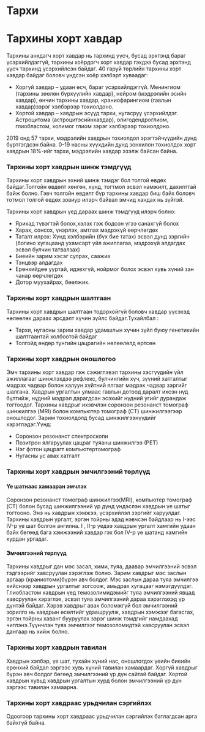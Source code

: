 # Тархи 
# Тархины хорт хавдар 

Тархины анхдагч хорт хавдар нь тархинд үүсч, бусад эрхтэнд бараг үсэрхийлдэггүй, тархины хоёрдогч хорт хавдар гэхдээ бусад эрхтэнд үүсч тархинд үсэрхийлсэн байдаг. 40 гаруй төрлийн тархины хорт хавдар байдаг боловч үндсэн хоёр хэлбэрт хуваадаг:
- Хоргүй хавдар – удаан өсч, бараг үсэрхийлдэггүй. Менингиом (тархины зөөлөн бүрхүүлийн хавдар), нейром (мэдрэлийн эсийн хавдар), өнчин тархины хавдар, краниофарингиом (гавлын хавдар)зэрэг хэлбэрээр тохиолдоно.
- Хортой хавдар – хавдрын эсүүд тархи, нугасруу үсэрхийлдэг. Астроцитома (астроцитэсийнхавдар), олигодендроглиом, глиобластом, холимог глиом зэрэг хэлбэрээр тохиолдоно.

2019 онд 57 тархи, мэдрэлийн хавдрын тохиолдол эрэгтэйчүүдийн дунд бүртгэгдсэн байна. 0-19 насны хүүхдийн дунд зонхилон тохиолдох хорт хавдрын 18%-ийг тархи, мэдрэлийн хавдар эзэлж байсан байна. 

### Тархины хорт хавдрын шинж тэмдгүүд

Тархины хорт хавдрын эхний шинж тэмдэг бол толгой өвдөх байдаг.Толгойн өвдөлт хөнгөн, хүнд, тогтмол эсвэл намжилт, дахилттай байж болно.  Гэвч толгойн өвдөлт бүр тархины хавдар биш байх боловч тотмол толгой өвдөх зовиур илэрч байвал эмчид хандах нь зүйтэй.

Тархины хорт хавдрын үед дараах шинж тэмдгүүд илэрч болно:
- Ярихад түвэгтэй болох,хэлэх гэж бодсон үгээ санахгүй болох
- Харах, сонсох, үнэрлэх, амтлах мэдрэхүй өөрчлөгдөх
- Таталт илрэх: Хүнд хэлбэрийн (бүх бие татах) эсвэл дунд зэргийн (богино хугацаанд ухамсарт үйл ажиллагаа, мэдрэхүй алдагдах эсвэл булчин татвалзах)
- Биеийн зарим хэсэг сулрах, саажих
- Тэнцвэр алдагдах
- Ерөнхийдөө ууртай, идэвхгүй, нойрмог болох эсвэл хувь хүний зан чанар өөрчлөгдөх
- Дотор муухайрах, бөөлжих.

### Тархины хорт хавдрын шалтгаан

Тархины хорт хавдрын шалтгаан тодорхойгүй боловч хавдар үүсэхэд нөлөөлөх дараах эрсдэлт хүчин зүйлс байдаг.Тухайлбал :
- Тархи, нугасны зарим хавдар удамшлын хүчин зүйл буюу генетикийн шалтгаантай холбоотой байдаг
- Толгойд өндөр тунгийн цацрагийн нөлөөлөлд өртсөн

### Тархины хорт хавдрын оношлогоо

Эмч тархины хорт хавдар гэж сэжиглэвэл тархины хэсгүүдийн үйл ажиллагааг шинжлэхдээ рефлекс, булчингийн хүч, зүүний хатгалтыг мэдрэх чадвар болон халуун хүйтний ялгааг мэдрэх чадвар зэргийг шалгана. Хавдрын ургалтын улмаас гавлын дотоод даралт ихсэн нүд бүлтийж, нүдний мэдрэл дарагдсан эсэхийг нүдний угийг дурандаж  тогтоодог.
Тархины хавдрыг ихэвчлэн соронзон резонанст томограф шинжилгээ (MRI) болон компьютер томограф (CT) шинжилгээгээр оношлодог.
Зарим тохиолдолд бусад шинжилгээнүүдийг хэрэглэдэг.Үүнд:
- Соронзон резонанст спектроскопи
-	Позитрон ялгаруулах цацраг туяаны шинжилгээ (РЕТ)
-	Нэг фотон цацрагт компьютертомограф
-	Нугасны ус авах хатгалт

### Тархины хорт хавдрын эмчилгээний төрлүүд

#### Үе шатнаас хамааран эмчлэх

Соронзон резонанст томограф шинжилгээ(MRI), компьютер томограф (CT) болон бусад шинжилгээний үр дүнд үндэслэн хавдрын үе шатыг тогтооно. Энэ нь хавдрын хэмжээ, үсэрхийлэл зэргийг харуулдаг.
Тархины хавдрын ургалт, эргэн тойрны эдэд нэвчсэн байдлаар нь I-ээс IV-р үе шат болгон ангилна. I , II-р үедээ хавдрын ургалт хамгийн удаан байх бөгөөд бага хэмжээний хавдар гэх бол IV-р үе шатанд хамгийн хурдан ургадаг. 

#### Эмчилгээний төрлүүд 
Тархины хавдрыг дан мэс засал, хими, туяа, даавар эмчилгээний эсвэл тэдгээрийг хавсруулан хэрэглэж болно.
Зарим хавдрыг мэс заслын аргаар (краниотоми)бүрэн авч болдог. Мэс заслын дараа туяа эмчилгээ хийснээр хавдрын ургалтыг зогсоож, амьдрах хугацааг нэмэгдүүлдэг. Глиобластом хавдрын үед темозолимидэмийг туяа эмчилгээний явцад хавсруулан хэрэглэх, эсвэл туяа эмчилгээний дараа хэрэглэхэд үр дүнтэй байдаг.
Хэрэв хавдрыг авах боломжгүй бол эмчилгээний зорилго нь хавдрын өсөлтийг удаашруулж, хавдрын хэмжээг багасгах, эргэн тойрны хаванг бууруулах зэрэг шинж тэмдгийг намдаахад чиглэнэ.Түүнчлэн туяа эмчилгээг темозоломидтэй хавсруулан эсвэл дангаар нь хийж болно.

### Тархины хорт хавдрын тавилан

Хавдрын хэлбэр, үе шат, тухайн хүний нас, оношлогдох үеийн биеийн ерөнхий байдал зэргээс хувь хүний тавилан хамаардаг.
Хоргүй хавдрыг бүрэн авч болдог бөгөөд эмчилгээний үр дүн сайтай байдаг. Хортой хавдрын хувьд хавдрын ургалтын хурд болон эмчилгээний үр дүн зэргээс тавилан хамаарна.
 
### Тархины хорт хавдраас урьдчилан сэргийлэх
Одоогоор тархины хорт хавдраас урьдчилан сэргийлэх батлагдсан арга байхгүй байна.

